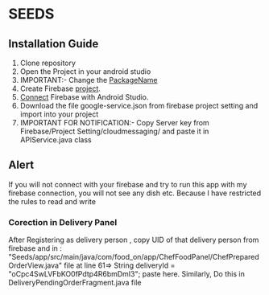 # SEEDS

## Installation Guide
1. Clone repository
2. Open the Project in your android studio
3. IMPORTANT:- Change the [PackageName](https://stackoverflow.com/questions/16804093/android-studio-rename-package)
4. Create Firebase [project](https://console.firebase.google.com/).
5. [Connect](https://youtu.be/ggMPCD9hlaQ) Firebase with Android Studio.
6. Download the file google-service.json from firebase project setting and import into your project
7. IMPORTANT FOR NOTIFICATION:- Copy Server key from Firebase/Project Setting/cloudmessaging/ and paste it in APIService.java class

## Alert
If you will not connect with your firebase and try to run this app with my firebase connection, you will not see any dish etc. Because I have restricted the rules to read and write

### Corection in Delivery Panel
After Registering as delivery person , copy UID of that delivery person from firebase and in : "Seeds/app/src/main/java/com/food_on/app/ChefFoodPanel/ChefPreparedOrderView.java" file
at line 61=> String deliveryId = "oCpc4SwLVFbKO0fPdtp4R6bmDmI3"; paste here.
Similarly, Do this in DeliveryPendingOrderFragment.java file

